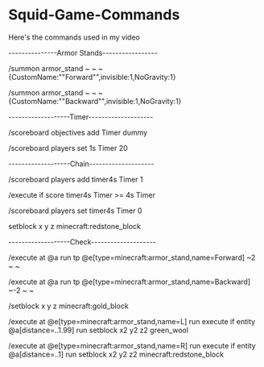 # Squid-Game-Commands
Here's the commands used in my video

---------------Armor Stands-----------------

/summon armor_stand ~ ~ ~ {CustomName:"\"Forward\"",invisible:1,NoGravity:1}

/summon armor_stand ~ ~ ~ {CustomName:"\"Backward\"",invisible:1,NoGravity:1}

-------------------Timer--------------------

/scoreboard objectives add Timer dummy

/scoreboard players set 1s Timer 20

-------------------Chain--------------------

/scoreboard players add timer4s Timer 1

/execute if score timer4s Timer >= 4s Timer

/scoreboard players set timer4s Timer 0

setblock x y z minecraft:redstone_block

-------------------Check--------------------

/execute at @a run tp @e[type=minecraft:armor_stand,name=Forward] ~2 ~ ~

/execute at @a run tp @e[type=minecraft:armor_stand,name=Backward] ~-2 ~ ~

/setblock x y z minecraft:gold_block

/execute at @e[type=minecraft:armor_stand,name=L] run execute if entity @a[distance=..1.99] run setblock x2 y2 z2 green_wool

/execute at @e[type=minecraft:armor_stand,name=R] run execute if entity @a[distance=..1] run setblock x2 y2 z2 minecraft:redstone_block



